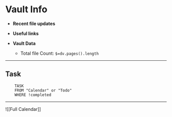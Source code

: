 # Vault Info
- **Recent file updates**
 - **Useful links**
 
 - **Vault Data**
	- Total file Count: `$=dv.pages().length`
	
---
## Task
```dataview
	TASK
	FROM "Calendar" or "Todo"
	WHERE !completed
```
---
![[Full Calendar]]